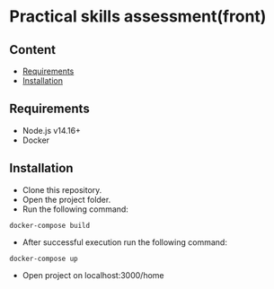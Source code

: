 # Practical skills assessment(front)

## Content
* [Requirements](#requirements)
* [Installation](#installation)

## Requirements
* Node.js v14.16+
* Docker

## Installation
* Clone this repository.
* Open the project folder.
* Run the following command:
```
docker-compose build
```
* After successful execution run the following command:
```
docker-compose up
```
* Open project on localhost:3000/home
